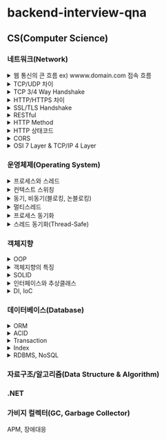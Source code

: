 # backend-interview-qna

## CS(Computer Science)
### 네트워크(Network)
<details>
<summary>웹 통신의 큰 흐름 ex) wwww.domain.com 접속 흐름</summary>

<!--summary 아래 빈칸 공백 두고 내용을 적는공간-->
웹 브라우저가 www.domain.com에 대해 HTTP Request 메시지에 대한 패킷을 만들어 OS에 전달합니다.

패킷 생성 시 헤더에 목적지 IP주소가 필요한데, DNS를 통해서 입력한 도메인에 대응하는 IP주소를 가지고 와서 사용합니다.

패킷이 생성되면 랜카드를 통해서 전기적 신호로 변환됩니다.

패킷은 공유기, 인터넷 모뎀, ISP를 지나서 인터넷에 있는 여러 라우터들에 의해 목적지(웹 서버) IP 주소를 찾아갑니다.

목적지에 도착한 패킷은 방화벽에서 검사 후 웹 서버에 전달됩니다.

웹 서버에서는 패킷이 자신에 대한 요청이 맞는지 확인하고 웹 서버 앱으로 전달합니다.

웹 서버앱에서는 패킷으로 부터 HTTP Request 메시지를 만들어 요청을 확인한 다음 처리하고 HTTP Response 메시지를 만들어 클라이언트에 전달합니다.

- HTTP 프로토콜은 TCP 기반의 프로토콜이기 때문에, 최초 통신 시 3 way handshake를 통해 연결을 생성하고 HTTP 요청/응답을 주고 받습니다.
- 데이터가 전송될 때 네트워크의 여러 라우터를 거치게 됩니다.    
이 때 사전에 라우팅 프로토콜에 의해 작성된 라우팅 테이블에 있는 정보로 최적화된 경로로 데이터를 전송합니다.(라우터에 의해)
- IP 계층에서 데이터는 패킷(Packet)으로 부릅니다.
- Data Link 계층에서 데이터는 프레임(Frame)으로 부릅니다.
- 패킷이 전송 될 때, 출발지/도착지의 주소정보를 가르키는 IP가 패킷 헤더에 포함이 되는데, 이는 도착 시 까지 변하지 않습니다.
- 반면 MAC 주소는 네트워크 인터페이스를 거쳐 갈 때마다 변경됩니다.
- 네트워크 인터페이스를 거쳐갈 때마다 다음 MAC주소를 결정하기 위해서 LAN 환경에서는 ARP, WAN 환경에서는 Proxy ARP를 사용합니다.
- 패킷이 최종 목적지에 도달하게 되면, 공유기(?) 등의 장비에 설정된 포트포워딩을 통해 로컬 장비(프로세스/어플리케이션)에 패킷을 전달합니다.
</details>

<details>
<summary>TCP/UDP 차이</summary>

<!--summary 아래 빈칸 공백 두고 내용을 적는공간-->
TCP는 연결지향 프로토콜입니다. 가상회선을 만들어 신뢰성/도착 순서를 보장하는 전송을 합니다. 
UDP는 비연결형 프로토콜입니다. TCP와 달리 신뢰성을 보장하는 전송을 하지 않는 대신 속도가 빠릅니다.

TCP는 오류검사 기능을 통해 패킷이 문제가 있는 경우 재전송 요청할 수 있습니다.
UDP도 오류검사를 하지만 무결성을 위한 오류검사만 할 뿐 재전송 요청을 하지 않습니다.

- TCP의 데이터 단위는 세그먼트(segment)으로 부릅니다.
- UDP의 데이터 단위는 데이터그램(datagram)으로 부릅니다.
</details>

<details>
<summary>TCP 3/4 Way Handshake</summary>

<!--summary 아래 빈칸 공백 두고 내용을 적는공간-->
3 Way Handshake는 TCP 통신 시작 시 가상회선(세션)을 연결하는 과정이고,
4 Way Handshake는 TCP 통신 종료 시 가상회선(세션)을 해제하는 과정입니다.

회선을 수립하기 위해 먼저 서버는 특정 포트에 대해 listening 상태여야 합니다.

----

1. 먼저 클라이언트가 임의의 수(M)를 담고 있는 SYN(M) 패킷을 서버로 송신합니다.
2. 서버는 SYN(M)패킷을 수신하고 SYN(N) + ACK(M+1) 패킷을 클라이언트로 송신합니다.
3. 클라이언트는 SYNC(N) 패킷을 수신하고 ACK(N+1) 패킷을 서버로 송신합니다.

----

1. 연결 종료를 위해 클라이언트가 FIN 패킷을 서버로 송신합니다.
2. 서버는 FIN 패킷을 수신하고 ACK 패킷을 클라이언트로 송신합니다. => 클라이언트는 ACK 패킷을 수신하고, 서버의 FIN 패킷 수신을 대기합니다.
3. 서버는 FIN 패킷을 클라이언트로 송신합니다.
4. 클라이언트는 FIN 패킷을 수신하고 ACK 패킷을 서버로 송신합니다.

----

- 3 Way 연결 상태는 다음과 같이 변한다. LISTEN(S) -> SYNC_SENT(C) -> SYN_RECEIVED(S) -> ESTABLISHED(C) -> ESTABLISHED(S)
- 4 Way 연결 상태는 다음과 같이 변한다. FIN_WAIT1(C) -> CLOSE_WAIT(S) -> FIN_WAIT2(C) -> LAST_ACK(S) -> TIME_WAIT(C) -> CLOSED(S) -> CLOSED(C)
- 4 Way의 TIME_WAIT 상태는 서버의 FIN 패킷을 수신한 클라이언트는 잉여 패킷을 위해 일정 시간을 대기하는 상태를 말합니다.
</details>

<details>
<summary>HTTP/HTTPS 차이</summary>

<!--summary 아래 빈칸 공백 두고 내용을 적는공간-->
HTTP는 보안 연결을 통해 암호화 과정이 없이 패킷이 송/수신 되므로 패킷 캡처를 통해 데이터를 감청 할 수 있습니다.

반면 HTTPS는 SSL/TLS 보안 연결 프로토콜을 이용해 교환된 대칭키로 패킷을 암호화하여 송/수신 하므로 데이터를 감청 할 수 없습니다.

- HTTP는 기본 포트 80, HTTPS는 기본 포트 443을 사용합니다.
- 패킷 캡처 프로그램에 와이어 샤크가 있습니다.
- SSL/TLS는 데이터의 기밀성, 무결성을 보장하는 보안 프로토콜
- SSL의 취약점을 보완한 것이 TLS
- SSL은 TLS의 호환성을 위해 사용
- TLS 사용 권장
- HTTPS 강제 사용을 위해 HSTS(HTTP Strict Transper Security) 와 HttpsRedirect 기능을 함께 사용
</details>

<details>
<summary>SSL/TLS Handshake</summary>

클라이언트와 서버가 통신 시 암호화 된 데이터를 송/수신 하기 위한 협상하는 과정입니다.

인증서 전달, 암호화에 사용할 대칭키 전달, 암호화 알고리즘을 결정합니다.

TCP 3 Way Handshake 과정이 완료 된 후 진행합니다.

1. 보안 연결을 위해 클라이언트가 Client Hello 패킷을 서버에 송신합니다. 송신 시 브라우저가 지원하는 암호화 알고리즘 목록을 포함하여 송신합니다.
2. 서버는 사용할 암호화 알고리즘을 선택해서 Server Hello 패킷을 클라이언트에 송신합니다.
3. 서버는 공개키가 포함된 인증서를 클라이언트에 송신합니다. 인증서 내부에 공개키가 없는 경우엔 서버가 Server Key Exchange 패킷을 통해 직접 전달합니다. 마지막으로 Server Hello Done 패킷을 송신합니다.
4. 클라이언트는 서버로부터 인증서를 수신 후 공개된 CA(인증 기관)의 공개키로 복호화하여 인증서가 유효한지 검증합니다.
5. 검증 완료 후 클라이언트는 데이터 암호화에 사용할 대칭키(비밀키)를 생성 후 인증서의 공개키(또는 서버의 공개키)를 이용해 암호화하여 서버에 전달합니다. Client Key Exchange 패킷입니다.
6. Change Cipher Spec, Finished 패킷을 송신하여 Handshake를 종료합니다.

- 대칭키(비밀키)로 같은 키를 가지고 암호화/복호화 하므로 비대칭키에 비해 빠르게 동작합니다.
- 비대칭(공개키, 비밀키 쌍) 암호화를 이용하여 비밀키를 교환합니다.
- 비대칭/대칭을 혼합해서 사용합니다.
</details>

<details>
<summary>RESTful</summary>

<!--summary 아래 빈칸 공백 두고 내용을 적는공간-->
먼저 REST는 Representational State Transfer의 약자로, 웹에서 데이터를 전송하고 처리하는 방법을 정의한 인터페이스를 말합니다.

모든 데이터 구조와 처리 방식은 URL을 통해 정의됩니다.

URI를 통해 자원을 명시하고, Method (GET, POST, DELETE, PATCH, PUT)을 통해 자원에 대한 행위를 정의합니다.
URI를 통해 자원을 접근하고, Method를 사용하여 자원의 상태를 조회하거나 상태를 변경합니다.

장/단점 필요할거 같다.
</details>

<details>
<summary>HTTP Method</summary>

<!--summary 아래 빈칸 공백 두고 내용을 적는공간-->
- OPTIONS: 해당 URI에 대한 허용하는 메서드를 확인할 때 사용
- GET: 자원 정보 조회 (R)
- POST: 자원 생성 (C)
- PUT: 자원을 생성하거나 수정 (C, U)
- PATCH: 자원 정보를 수정 (U)
- DELETE: 자원 삭제 (D)

</details>

<details>
<summary>HTTP 상태코드</summary>

<!--summary 아래 빈칸 공백 두고 내용을 적는공간-->
- 1XX (정보): 요청을 받았으며, 요청이 진행중임을 나타냅니다.
- 2XX (성공): 요청에 대한 성공을 나타냅니다.
- 3XX (리다이렉션): 요청 완료를 위해 추가 조치가 필요합니다.
- 4XX (클라이언트 오류): 클라이언트 요청의 문제로 요청을 처리할 수 없습니다.
- 5XX (서버 오류): 요청은 유효하나, 서버의 문제로 요청을 처리할 수 없습니다.

개발 시 2XX, 4XX, 5XX를 제외하고는 많이 접하고 있는거 같지 않습니다.
- 200 (OK): 일반적인 성공 응답(데이터 조회, 생성, 수정, 삭제 등..)
- 201 (Created): 자원이 생성되었을 때 성공 응답(POST, PUT), 추가된 자원 정보를 응답하기도 합니다.
- 204 (NotContent): 요청이 성공 했으나, 반환해줄 값이 없는 경우(DELETE?)
- 400 (BadRequest): 요청값이 잘못된 경우(일반 적인 경우 입력 매개변수에 대한 오입력, 유효성 검사)
- 401 (Unauthoried): 요청에 필요한 인증을 받지 못한 경우(authenciated)
- 403 (Forbidden): 요청 리소스에 대한 접근 권한이 없는 경우(authorized, scope)
- 404 (NotFound): 요청한 자원이 존재하지 않는 경우
- 500 (InternalServer): 요청 처리 중 서버에서 예외가 발생한 경우
</details>

<details>
<summary>CORS</summary>

<!--summary 아래 빈칸 공백 두고 내용을 적는공간-->
교차 출처 리소스 공유, Cross Origin Resource Sharing

웹 개발 시, 현재의 오리진(도메인)과 다른 출처에서 API를 조회해 올 때 발생하는 문제로, 출처가 다른 응답에 대해 브라우저에서 차단합니다.
일반적으로 웹 브라우저는 보안상 이유로 동일한 오리진(프로토콜, 도메인, 포트)에 대해서만 리소스를 공유할 수 있도록 제한되어 있습니다.

예를 들어 localhost 웹 앱에서 localhost가 아닌 서버에서 api를 호출할 때 확인할 수 있습니다.

서버측에서 allow orgin 옵션을 통해 Access-Control-Allow-Origin 응답 헤더를 통해 cors 이슈를 해결할 수 있습니다.

추가적으로 외부 API 서비스와 연동 할 때 콘솔에서 Allow Origin 설정하는 부분이 있는것을 확인할 수 있습니다.

</details>

<details>
<summary>OSI 7 Layer & TCP/IP 4 Layer</summary>

<!--summary 아래 빈칸 공백 두고 내용을 적는공간-->
통신이 일어나는 과정을 단계별로 파악이 가능합니다.
사실상 OSI 7 Layer는 표준일 뿐이고 실제는 TCP/IP 4 Layer가 통신이 일어나는 과정을 잘 표현하는 모델입니다.

각 레이어 설명은 검색하면 많이 나오니 패스..

</details>

### 운영체제(Operating System)

<details>
<summary>프로세스와 스레드</summary>

<!--summary 아래 빈칸 공백 두고 내용을 적는공간-->
프로세스와 스레드는 컴퓨터에서 동작하는 실행 단위를 나타내는 용어입니다.

프로세스는 운영체제에서 실행하고 있는 프로그램을 말하며, 각각의 프로세스는 독립적으로 메모리를 할당 받고 운영체제로부터 자원을 할당 받아 실행됩니다.
프로세스는 최소 하나의 메인 스레드를 가지고 있습니다. 각 프로세스는 독립적으로 실행되기 때문에 서로의 자원에 직접적인 접근이 불가능합니다.
프로세스 간 통신(IPC)를 통해 프로세스 간 데이터 교환이 가능합니다.

스레드는 프로세스내에서 실행되는 작업 단위입니다.
하나의 프로세스는 여러 개의 스레드를 가지고 있으며, 프로세스 내의 메모리를 공유하며 실행됩니다.
스레드끼리는 프로세스내의 자원을 공유할 수 있습니다.
프로세스의 성능을 향상 시키기 위해 여러 스레드가 사용될 수 있으며, 사용시 동기화에 주의를 기울이며 사용해야 합니다.

- C#에서 Pipeline를 통해 구현이 가능합니다.
- Shared Memory를 통해서 프로세스간 데이터 공유 가능
</details>

<details>
<summary>컨텍스트 스위칭</summary>

<!--summary 아래 빈칸 공백 두고 내용을 적는공간-->
실제로 멀티 스레드 환경에서 개별 스레드가 동시에 작업하는 것처럼 보이는 것은 컨텍스트 스위칭 떄문입니다.
컨텍스트 스위칭은 운영체제가 CPU의 실행 상태를 하나의 스레드에서 다른 스레드로 전환하는 과정입니다.
이를 통해 다수의 스레드가 동시에 실행되는 것처럼 보입니다.

CPU의 하나의 코어에서는 하나의 스레드만 실행할 수 있습니다. 컨텍스트 스위칭을 통해 스레드간 실행시간을 분할하여 동시에 실행되는 것처럼 보입니다.
현재 실행 중인 스레드의 상태를 저장하고, 다음 실행할 스레드의 상태를 복원하는 작업을 수행합니다.

</details>

<details>
<summary>동기, 비동기(블로킹, 논블로킹)</summary>

<!--summary 아래 빈칸 공백 두고 내용을 적는공간-->


</details>

<details>
<summary>멀티스레드</summary>

<!--summary 아래 빈칸 공백 두고 내용을 적는공간-->
프로세스와 스레드 참고

</details>

<details>
<summary>프로세스 동기화</summary>

<!--summary 아래 빈칸 공백 두고 내용을 적는공간-->
어렵네..

</details>

<details>
<summary>스레드 동기화(Thread-Safe)</summary>

<!--summary 아래 빈칸 공백 두고 내용을 적는공간-->
공유된 자원에 대한 동시 접근을 막고, 스레드들이 순처적 또는 제한적으로 접근하는 것을 스레드 동기화라고 합니다.
스레드 동기화된 클래스나/매서드를 보고 Thread-Safe하다라고 표현합니다.

뮤택스(Mutex)
lock, monitor와 같이 임계 영역을 제어합니다.
차이점은 monitor는 하나의 프로세스 내에서 사용가능한 반면, 뮤택스는 해당 머신의 프로세스간 lock를  지정할 수 있습니다.
대신 monitor보다 느립니다.

세마포어(Semaphore)
세마포어는 공유된 자원에 접근 가능한 스레드의 수를 제어합니다.

- C#에 스레드 동기화를 위한 Concurrent 자료구조가 있습니다.
- 한번에 하나의 스레드만 접근 가능한 영역(임계 영역, Critical Section) lock 블록을 통해 구현할 수 있습니다. 가능한 범위는 작게 하는 것이 좋습니다.
- lock 블록과 같이 임계 영역을 제어하는 Monitor 클래스가 있습니다.
- 기타 동기화를 위해 AutoResetEvent와 ManualResetEvent 클래스가 있습니다.

</details>

### 객체지향

<details>
<summary>OOP</summary>

<!--summary 아래 빈칸 공백 두고 내용을 적는공간-->
문제 해결 대상을 추상화시켜 상태, 행위를 가진 객체로 만들고,
객체간의 상호작용을 통해 로직을 구현하는 프로그래밍 방법론입니다.

</details>

<details>
<summary>객체지향의 특징</summary>

<!--summary 아래 빈칸 공백 두고 내용을 적는공간-->
- 상속: 클래스간 계층구조를 형성하여 코드의 재사용성과 확장성을 높임
- 추상화: 불필요한 부분을 제거, 공통성질을 일반화 하는 것
- 다형성: 오버라이딩(부모 클래스의 기능을 새로 재정의), 오버로딩(같은 이름의 매서드를 매개변수를 다르게 해서 정의)
- 캡슐화: 접근제어자를 통한 내부 구현을 숨기고 공개된 방식으로 상호작용 하도록 함

</details>

<details>
<summary>SOLID</summary>

<!--summary 아래 빈칸 공백 두고 내용을 적는공간-->
- SRP(단일 책임 원칙): 클래스는 단 하나의 책임을 져야 합니다. 여러 가지 기능을 수행하는 경우 수정이 어려워지기 때문입니다. 이를 통해 응집도를 높이고 결합도를 낮춥니다.
- OCP(개방-폐쇄 원칙): 확장에는 열려 있고, 변경에는 닫혀있어야 합니다. 기존의 코드를 변경하지 않고 기능을 추가할 수 있어야합니다. 인터페이스/추상클래스를 사용합니다.
- LSP(리코스프 치환 원칙): 서브 타입은 언제나 기반 타입으로 대체될 수 있어야합니다. 다형성을 지원하기 위한 원칙입니다.
- ISP(인터페이스 분리 원칙): 자신이 사용하지 않는 인터페이스에 의존하면 안됩니다. 최소한의 필요성에 초점을 맞춰 분리해야합니다.
- DIP(의존성 역전 원칙): 상속받은 구현에 의존하는 것이 아닌 추상화 그 잡채에 의존해야합니다. 결합도를 낮추고 유연성을 향상시킵니다. 테스트 용이.

</details>

<details>
<summary>인터페이스와 추상클래스</summary>

<!--summary 아래 빈칸 공백 두고 내용을 적는공간-->
다형성과 추성화를 구현하는데 사용되는 개념입니다.

추상 클래스는 상속을 통해 확장되고, 인터페이스는 구현을 통해 사용할 수 있습니다.
추상 클래스는 상속을 통해 코드의 재사용성을 높이고, 클래스간 공통 기능을 제공합니다.
인터페이스는 클래스의 동작/규약을 정의하고, 클래스간 결합도를 낮춥니다.

- 클래스는 단일 상속, 인터페이스는 다중 상속이 가능합니다.
- 기본적인 개념은 생략합니다.

</details>

<details>
<summary>DI, IoC</summary>

<!--summary 아래 빈칸 공백 두고 내용을 적는공간-->
- DI: 객체가 다른 객체를 사용할 때, 결합도를 낮추기 위해 의존성을 외부에서 주입받는 것을 말합니다.
- IoC: 프로그램 제어 흐름에 대한 권한을 프레임워크나 컨테이너에 넘기는 개념입니다. 객체 생성, 의존성 해결등 개발자가 직접 처리하는게 아닌 IoC가 담당합니다.

</details>

### 데이터베이스(Database)

<details>
<summary>ORM</summary>

<!--summary 아래 빈칸 공백 두고 내용을 적는공간-->
?? 카테고리가 이곳이 맞을까?

객체와 RDB 사이의 상호작용을 단순화하는 기술(?) 입니다.

1. 생상성 향상: SQL 쿼리를 직접 작성하는 노력을 줄일 수 있습니다. 객체지향 방식으로 데이터를 조작할 수 있습니다. 개발자들이 더 빠르게 개발 가능합니다.
2. 데이터베이스 독립성: 벤더에 종속적이지 않습니다. 데이터베이스를 변경하더라도 최소한의 변경으로 수정 가능합니다.
3. 객체지향적 접근: RDB의 테이블을 객체로 추상화하여, 객체지향 프로그래밍 원칙에 맞는 코드 작성을 용이하게 합니다.(1번과 중복)
4. 유지보수 용이성: 스키마 변경 시, 매핑 코드를 업데이트할 수 있어 수정작업이 편리합니다.

</details>

<details>
<summary>ACID</summary>

<!--summary 아래 빈칸 공백 두고 내용을 적는공간-->
트랜잭션의 안정성을 보장하는 성질입니다.

1. Atomic(원자성): 트랜잭션의 모든 작업은 모두 실행/모두 실행되지 않습니다. 오류 발생 시 롤백.
2. Consistency(일관성): 트랜잭션 전/후, 데이터베이스의 상태는 변하지 않습니다. 제약이나 규칙 만족해야합니다.
3. Isolation(독립성): 동시에 실행되는 트랜잭션은 서로 영향을 주지않고 독립적으로 실행됩니다. 하나의 트랜잭션이 실행될 때, 다른 트랜잭션의 변경 사항이 보이지 않습니다.
4. Durability(지속성): 트랜잭션 커밋 이 후, 시스템 장애가 있더라도 커밋된 상태가 유지되는 것을 보장합니다.

</details>

<details>
<summary>Transaction</summary>

<!--summary 아래 빈칸 공백 두고 내용을 적는공간-->
여러개의 작업을 하나로 묶은 실행 단위입니다.
데이터베이스의 상태를 변환하는 기능을 수행하는 작업을 모아놓은 하나의 작업 단위.

</details>


<details>
<summary>Index</summary>

<!--summary 아래 빈칸 공백 두고 내용을 적는공간-->
데이터 검색 및 쿼리 성능을 향상시키기 위해 사용합니다.

검색 성능을 향상 시키나, 
추가/수정/삭제 시 인덱스를 업데이트 하기 위한 비용 발생 및 성능 저하 될 수 있습니다.(+ 저장공간 차지)

</details>

<details>
<summary>RDBMS, NoSQL</summary>

<!--summary 아래 빈칸 공백 두고 내용을 적는공간-->
RDBMS는 객체들의 관계를 구조화하여 데이터를 저장하는 데이터베이스입니다. SQL을 사용하여 데이터를 조회/추가/수정/삭제 할 수 있습니다.
명확한 데이터 구조 보장 및 중복을 피할 수 있습니다.

NOSQL은 RDBMS에 비해 자유로운 형태로 데이터를 저장할 수 있습니다.

</details>

### 자료구조/알고리즘(Data Structure & Algorithm)

### .NET

### 가비지 컬렉터(GC, Garbage Collector)
APM, 장애대응
